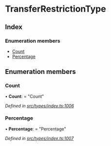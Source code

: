 # TransferRestrictionType

## Index

### Enumeration members

* [Count](transferrestrictiontype.md#count)
* [Percentage](transferrestrictiontype.md#percentage)

## Enumeration members

### Count

• **Count**: = "Count"

_Defined in_ [_src/types/index.ts:1006_](https://github.com/PolymathNetwork/polymesh-sdk/blob/56921667/src/types/index.ts#L1006)

### Percentage

• **Percentage**: = "Percentage"

_Defined in_ [_src/types/index.ts:1007_](https://github.com/PolymathNetwork/polymesh-sdk/blob/56921667/src/types/index.ts#L1007)

